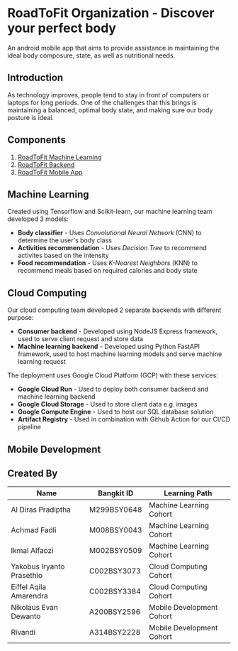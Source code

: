 # RoadToFit Organization - Discover your perfect body

An android mobile app that aims to provide assistance in maintaining the ideal body composure, state, as well as nutritional needs.

## Introduction

As technology improves, people tend to stay in front of computers or laptops for long periods. One of the challenges that this brings is maintaining a balanced, optimal body state, and making sure our body posture is ideal.

## Components

1. [RoadToFit Machine Learning](https://github.com/RoadToFit/RoadtoFit-ML)
2. [RoadToFit Backend](https://github.com/RoadToFit/RoadtoFit-be)
3. [RoadToFit Mobile App](https://github.com/RoadToFit/RoadtoFit-MD)

## Machine Learning

Created using Tensorflow and Scikit-learn, our machine learning team developed 3 models:

- **Body classifier** - Uses _Convolutional Neural Network_ (CNN) to determine the user's body class
- **Activities recommendation** - Uses _Decision Tree_ to recommend activites based on the intensity
- **Food recommendation** - Uses _K-Nearest Neighbors_ (KNN) to recommend meals based on required calories and body state

## Cloud Computing

Our cloud computing team developed 2 separate backends with different purpose:

- **Consumer backend** - Developed using NodeJS Express framework, used to serve client request and store data
- **Machine learning backend** - Developed using Python FastAPI framework, used to host machine learning models and serve machine learning request

The deployment uses Google Cloud Platform (GCP) with these services:

- **Google Cloud Run** - Used to deploy both consumer backend and machine learning backend
- **Google Cloud Storage** - Used to store client data e.g. images
- **Google Compute Engine** - Used to host our SQL database solution
- **Artifact Registry** - Used in combination with Github Action for our CI/CD pipeline

## Mobile Development

## Created By

| Name                      | Bangkit ID  | Learning Path             |
| ------------------------- | ----------- | ------------------------- |
| Al Diras Pradiptha        | M299BSY0648 | Machine Learning Cohort   |
| Achmad Fadli              | M008BSY0043 | Machine Learning Cohort   |
| Ikmal Alfaozi             | M002BSY0509 | Machine Learning Cohort   |
| Yakobus Iryanto Prasethio | C002BSY3073 | Cloud Computing Cohort    |
| Eiffel Aqila Amarendra    | C002BSY3384 | Cloud Computing Cohort    |
| Nikolaus Evan Dewanto     | A200BSY2596 | Mobile Development Cohort |
| Rivandi                   | A314BSY2228 | Mobile Development Cohort |
